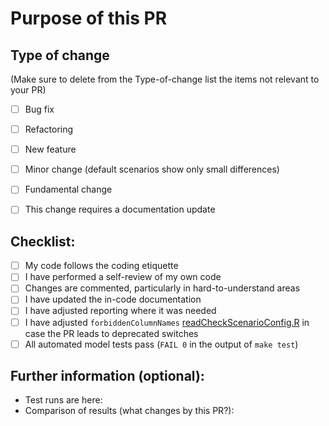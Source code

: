 # Purpose of this PR


## Type of change

(Make sure to delete from the Type-of-change list the items not relevant to your PR)

- [ ] Bug fix 
- [ ] Refactoring
- [ ] New feature 
- [ ] Minor change (default scenarios show only small differences)
- [ ] Fundamental change
- [ ] This change requires a documentation update


## Checklist:

- [ ] My code follows the coding etiquette
- [ ] I have performed a self-review of my own code
- [ ] Changes are commented, particularly in hard-to-understand areas
- [ ] I have updated the in-code documentation
- [ ] I have adjusted reporting where it was needed
- [ ] I have adjusted `forbiddenColumnNames` [readCheckScenarioConfig.R](https://github.com/remindmodel/remind/blob/develop/scripts/start/readCheckScenarioConfig.R) in case the PR leads to deprecated switches  
- [ ] All automated model tests pass (`FAIL 0` in the output of `make test`)

## Further information (optional):

* Test runs are here: 
* Comparison of results (what changes by this PR?): 

